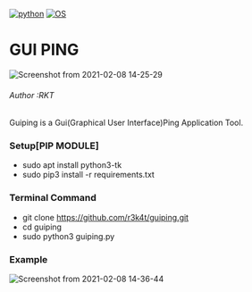 
[![python](https://img.shields.io/badge/python-3.9-purple.svg)](https://www.python.org/downloads/release/python-390/)
[![OS](https://img.shields.io/badge/Tested%20On-Linux%20%7C%20Windows-purple.svg)](https://en.wikipedia.org/wiki/Linux)

# GUI PING 


![Screenshot from 2021-02-08 14-25-29](https://user-images.githubusercontent.com/69615463/107200807-5c020280-6a22-11eb-9c12-bdd30f5479c6.png)


<h6>Author :RKT</h6>

Guiping is a Gui(Graphical User Interface)Ping Application Tool.

### Setup[PIP MODULE] ###

+ sudo apt install python3-tk
+ sudo pip3 install -r requirements.txt

### Terminal Command ###

+ git clone https://github.com/r3k4t/guiping.git
+ cd guiping
+ sudo python3 guiping.py

### Example ###

![Screenshot from 2021-02-08 14-36-44](https://user-images.githubusercontent.com/69615463/107200914-8784ed00-6a22-11eb-93de-37b3ba6c3341.png)






